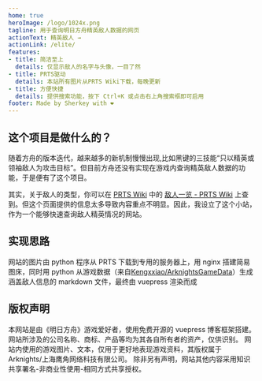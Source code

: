 ```yaml
---
home: true
heroImage: /logo/1024x.png
tagline: 用于查询明日方舟精英敌人数据的网页
actionText: 精英敌人 →
actionLink: /elite/
features:
- title: 简洁至上
  details: 仅显示敌人的名字与头像，一目了然
- title: PRTS驱动
  details: 本站所有图片从PRTS Wiki下载，每晚更新
- title: 方便快捷
  details: 提供搜索功能，按下 Ctrl+K 或点击右上角搜索框即可启用
footer: Made by Sherkey with ❤
---
```


## 这个项目是做什么的？

随着方舟的版本迭代，越来越多的新机制慢慢出现,比如黑键的三技能“只以精英或领袖敌人为攻击目标”。但目前方舟还没有实现在游戏内查询精英敌人数据的功能，于是便有了这个项目。

其实，关于敌人的类型，你可以在 [PRTS Wiki](https://prts.wiki) 中的 [敌人一览 - PRTS Wiki](https://prts.wiki/w/敌人一览) 上查到。但这个页面提供的信息太多导致内容重点不明显。因此，我设立了这个小站，作为一个能够快速查询敌人精英情况的网站。


## 实现思路

网站的图片由 python 程序从 PRTS 下载到专用的服务器上，用 nginx 搭建简易图床，同时用 python 从游戏数据（来自[Kengxxiao/ArknightsGameData](https://github.com/Kengxxiao/ArknightsGameData)）生成涵盖敌人信息的 markdown 文件，最终由 vuepress 渲染而成


## 版权声明

本网站是由《明日方舟》游戏爱好者，使用免费开源的 vuepress 博客框架搭建。网站所涉及的公司名称、商标、产品等均为其各自所有者的资产，仅供识别。
网站内使用的游戏图片、文本，仅用于更好地表现游戏资料，其版权属于 Arknights/上海鹰角网络科技有限公司。
除非另有声明，网站其他内容采用知识共享署名-非商业性使用-相同方式共享授权。